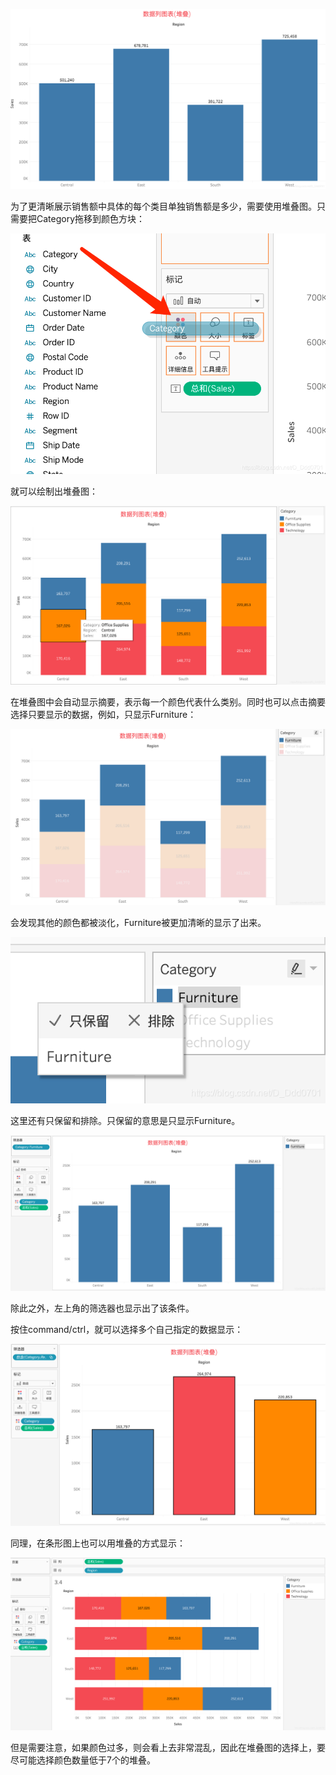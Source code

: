 ![img.png](img.png)

为了更清晰展示销售额中具体的每个类目单独销售额是多少，需要使用堆叠图。只需要把Category拖移到颜色方块：

![img_1.png](img_1.png)

就可以绘制出堆叠图：

![img_2.png](img_2.png)

在堆叠图中会自动显示摘要，表示每一个颜色代表什么类别。同时也可以点击摘要选择只要显示的数据，例如，只显示Furniture：

![img_3.png](img_3.png)

会发现其他的颜色都被淡化，Furniture被更加清晰的显示了出来。

![img_4.png](img_4.png)

这里还有只保留和排除。只保留的意思是只显示Furniture。

![img_5.png](img_5.png)

除此之外，左上角的筛选器也显示出了该条件。

按住command/ctrl，就可以选择多个自己指定的数据显示：

![img_6.png](img_6.png)

同理，在条形图上也可以用堆叠的方式显示：

![img_7.png](img_7.png)

但是需要注意，如果颜色过多，则会看上去非常混乱，因此在堆叠图的选择上，要尽可能选择颜色数量低于7个的堆叠。